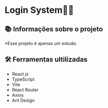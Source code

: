 # Login System🔧🚀 

## 📚 Informações sobre o projeto

*Esse projeto é apenas um estudo.
&nbsp;

## 🛠️ Ferramentas ultilizadas

* React js
* TypeScript
* Vite
* React Router
* Axios
* Ant Design
